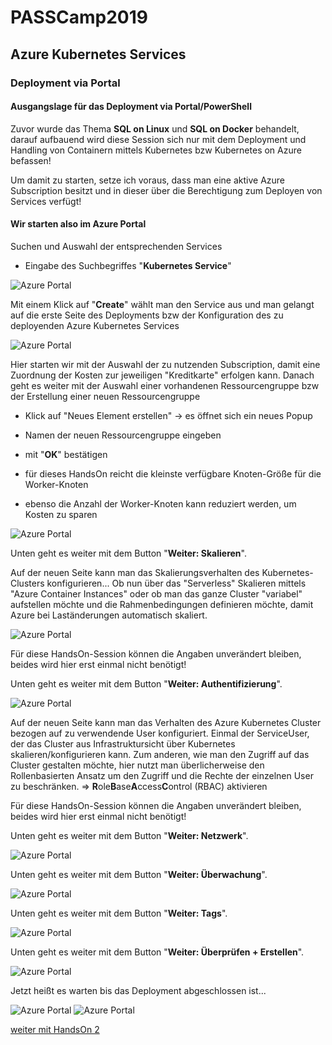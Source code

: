 # PASSCamp2019
## Azure Kubernetes Services
### Deployment via Portal

#### Ausgangslage für das Deployment via Portal/PowerShell
Zuvor wurde das Thema **SQL on Linux** und **SQL on Docker** behandelt, darauf aufbauend wird diese Session sich nur mit dem Deployment und Handling von Containern mittels Kubernetes bzw Kubernetes on Azure befassen!

Um damit zu starten, setze ich voraus, dass man eine aktive Azure Subscription besitzt und in dieser über die Berechtigung zum Deployen von Services verfügt!

#### Wir starten also im Azure Portal
Suchen und Auswahl der entsprechenden Services
- Eingabe des Suchbegriffes "**Kubernetes Service**"
<img src="https://www.sql-aus-hamburg.de/wp-content/uploads/2019/11/22-11-2019-01-e1574693334808.png" alt="Azure Portal" title="Startseite im Azure Portal" />

Mit einem Klick auf "**Create**" wählt man den Service aus und man gelangt auf die erste Seite des Deployments bzw der Konfiguration des zu deployenden Azure Kubernetes Services

<img src="https://www.sql-aus-hamburg.de/wp-content/uploads/2019/11/22-11-2019-02-e1574693363601.png" alt="Azure Portal" title="Suchen des Azure Services - Azure Kubernetes Services" />

Hier starten wir mit der Auswahl der zu nutzenden Subscription, damit eine Zuordnung der Kosten zur jeweiligen "Kreditkarte" erfolgen kann.
Danach geht es weiter mit der Auswahl einer vorhandenen Ressourcengruppe bzw der Erstellung einer neuen Ressourcengruppe 
  - Klick auf "Neues Element erstellen" -> es öffnet sich ein neues Popup
  - Namen der neuen Ressourcengruppe eingeben
  - mit "**OK**" bestätigen
  
  - für dieses HandsOn reicht die kleinste verfügbare Knoten-Größe für die Worker-Knoten
  - ebenso die Anzahl der Worker-Knoten kann reduziert werden, um Kosten zu sparen

<img src="https://www.sql-aus-hamburg.de/wp-content/uploads/2019/11/22-11-2019-04-e1574693396126.png" alt="Azure Portal" title="Erstellen des Azure Kubernetes Services" />
  
Unten geht es weiter mit dem Button "**Weiter: Skalieren**".
 
Auf der neuen Seite kann man das Skalierungsverhalten des Kubernetes-Clusters konfigurieren... Ob nun über das "Serverless" Skalieren mittels "Azure Container Instances" oder ob man das ganze Cluster "variabel" aufstellen möchte und die Rahmenbedingungen definieren möchte, damit Azure bei Laständerungen automatisch skaliert.

<img src="https://www.sql-aus-hamburg.de/wp-content/uploads/2019/11/22-11-2019-05-e1574693418471.png" alt="Azure Portal" title="Azure Kubernetes Services - Vergabe der weiteren Namen/Region/Clustergröße/KubernetesVersion" />

Für diese HandsOn-Session können die Angaben unverändert bleiben, beides wird hier erst einmal nicht benötigt!

Unten geht es weiter mit dem Button "**Weiter: Authentifizierung**".

<img src="https://www.sql-aus-hamburg.de/wp-content/uploads/2019/11/22-11-2019-06-e1574693446289.png" alt="Azure Portal" title="Azure Kubernetes Services - Aktivieren der Features für virtuelleKnoten oder Skalierungsgruppen" />

Auf der neuen Seite kann man das Verhalten des Azure Kubernetes Cluster bezogen auf zu verwendende User konfiguriert. Einmal der ServiceUser, der das Cluster aus Infrastruktursicht über Kubernetes skalieren/konfigurieren kann. Zum anderen, wie man den Zugriff auf  das Cluster gestalten möchte, hier nutzt man überlicherweise den Rollenbasierten Ansatz um den Zugriff und die Rechte der einzelnen User zu beschränken. => **R**ole**B**ase**A**ccess**C**ontrol (RBAC) aktivieren

Für diese HandsOn-Session können die Angaben unverändert bleiben, beides wird hier erst einmal nicht benötigt!

Unten geht es weiter mit dem Button "**Weiter: Netzwerk**".

<img src="https://www.sql-aus-hamburg.de/wp-content/uploads/2019/11/22-11-2019-07-e1574693471895.png" alt="Azure Portal" title="Azure Kubernetes Services - Aktivieren von RoleBasedAccessControl und Definition des ServicePrincipals" />

Unten geht es weiter mit dem Button "**Weiter: Überwachung**".

<img src="https://www.sql-aus-hamburg.de/wp-content/uploads/2019/11/22-11-2019-08-e1574696725689.png" alt="Azure Portal" title="Azure Kubernetes Services - Konfiguration und Aktivierung der unterschiedlichen Netzwerk-Bereiche sowie Loadbalancing und Endpunkte" />

Unten geht es weiter mit dem Button "**Weiter: Tags**".

<img src="https://www.sql-aus-hamburg.de/wp-content/uploads/2019/11/22-11-2019-09-e1574696838673.png" alt="Azure Portal" title="Azure Kubernetes Services - Konfiguration und Aktivierung der unterschiedlichen Netzwerk-Bereiche sowie Loadbalancing und Endpunkte" />

Unten geht es weiter mit dem Button "**Weiter: Überprüfen + Erstellen**".

<img src="https://www.sql-aus-hamburg.de/wp-content/uploads/2019/11/22-11-2019-10-e1574696945895.png" alt="Azure Portal" title="Azure Kubernetes Services - Konfiguration und Aktivierung der unterschiedlichen Netzwerk-Bereiche sowie Loadbalancing und Endpunkte" />

Jetzt heißt es warten bis das Deployment abgeschlossen ist...

<img src="https://www.sql-aus-hamburg.de/wp-content/uploads/2019/11/22-11-2019-11-e1574696982938.png" alt="Azure Portal" title="Azure Kubernetes Services - Konfiguration und Aktivierung der unterschiedlichen Netzwerk-Bereiche sowie Loadbalancing und Endpunkte" />

<img src="https://www.sql-aus-hamburg.de/wp-content/uploads/2019/11/22-11-2019-13-e1574697052974.png" alt="Azure Portal" title="Azure Kubernetes Services - Konfiguration und Aktivierung der unterschiedlichen Netzwerk-Bereiche sowie Loadbalancing und Endpunkte" />

[weiter mit HandsOn 2](https://github.com/sql-aus-hh/PASSCamp2019/blob/master/HandsOn-2.md)
